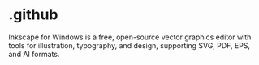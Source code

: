 # .github
Inkscape for Windows is a free, open-source vector graphics editor with tools for illustration, typography, and design, supporting SVG, PDF, EPS, and AI formats.
